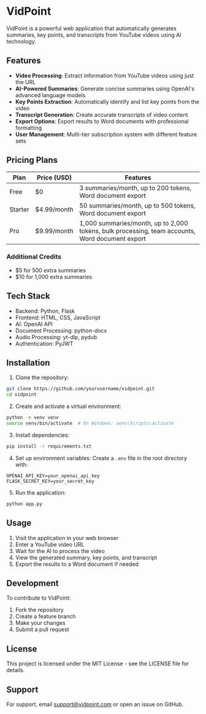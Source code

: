 # VidPoint

VidPoint is a powerful web application that automatically generates summaries, key points, and transcripts from YouTube videos using AI technology.

## Features

- **Video Processing**: Extract information from YouTube videos using just the URL
- **AI-Powered Summaries**: Generate concise summaries using OpenAI's advanced language models
- **Key Points Extraction**: Automatically identify and list key points from the video
- **Transcript Generation**: Create accurate transcripts of video content
- **Export Options**: Export results to Word documents with professional formatting
- **User Management**: Multi-tier subscription system with different feature sets

## Pricing Plans

| Plan     | Price (USD) | Features                                                               |
|----------|-------------|------------------------------------------------------------------------|
| Free     | $0          | 3 summaries/month, up to 200 tokens, Word document export              |
| Starter  | $4.99/month | 50 summaries/month, up to 500 tokens, Word document export             |
| Pro      | $9.99/month | 1,000 summaries/month, up to 2,000 tokens, bulk processing, team accounts, Word document export |

### Additional Credits
- $5 for 500 extra summaries
- $10 for 1,000 extra summaries

## Tech Stack

- Backend: Python, Flask
- Frontend: HTML, CSS, JavaScript
- AI: OpenAI API
- Document Processing: python-docx
- Audio Processing: yt-dlp, pydub
- Authentication: PyJWT

## Installation

1. Clone the repository:
```bash
git clone https://github.com/yourusername/vidpoint.git
cd vidpoint
```

2. Create and activate a virtual environment:
```bash
python -m venv venv
source venv/bin/activate  # On Windows: venv\Scripts\activate
```

3. Install dependencies:
```bash
pip install -r requirements.txt
```

4. Set up environment variables:
Create a `.env` file in the root directory with:
```
OPENAI_API_KEY=your_openai_api_key
FLASK_SECRET_KEY=your_secret_key
```

5. Run the application:
```bash
python app.py
```

## Usage

1. Visit the application in your web browser
2. Enter a YouTube video URL
3. Wait for the AI to process the video
4. View the generated summary, key points, and transcript
5. Export the results to a Word document if needed

## Development

To contribute to VidPoint:

1. Fork the repository
2. Create a feature branch
3. Make your changes
4. Submit a pull request

## License

This project is licensed under the MIT License - see the LICENSE file for details.

## Support

For support, email support@vidpoint.com or open an issue on GitHub.
